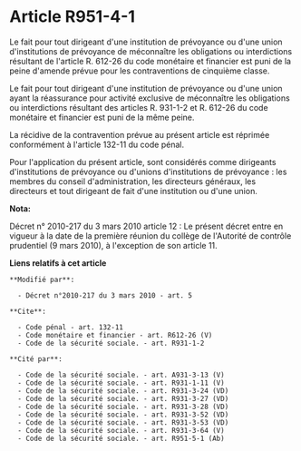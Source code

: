 # Article R951-4-1

Le fait pour tout dirigeant d'une institution de prévoyance ou d'une union d'institutions de prévoyance de méconnaître les
obligations ou interdictions résultant de l'article R. 612-26 du code monétaire et financier est puni de la peine d'amende
prévue pour les contraventions de cinquième classe. 

Le fait pour tout dirigeant d'une institution de prévoyance ou d'une union ayant la réassurance pour activité exclusive de
méconnaître les obligations ou interdictions résultant des articles R. 931-1-2 et R. 612-26 du code monétaire et financier
est puni de la même peine. 

La récidive de la contravention prévue au présent article est réprimée conformément à l'article 132-11 du code pénal. 

Pour l'application du présent article, sont considérés comme dirigeants d'institutions de prévoyance ou d'unions
d'institutions de prévoyance : les membres du conseil d'administration, les directeurs généraux, les directeurs et tout
dirigeant de fait d'une institution ou d'une union.

**Nota:**

Décret n° 2010-217 du 3 mars 2010 article 12 : Le présent décret entre en vigueur à la date de la première réunion du collège
de l'Autorité de contrôle prudentiel (9 mars 2010), à l'exception de son article 11.

**Liens relatifs à cet article**

	**Modifié par**:

	  - Décret n°2010-217 du 3 mars 2010 - art. 5

	**Cite**:

	  - Code pénal - art. 132-11
	  - Code monétaire et financier - art. R612-26 (V)
	  - Code de la sécurité sociale. - art. R931-1-2

	**Cité par**:

	  - Code de la sécurité sociale. - art. A931-3-13 (V)
	  - Code de la sécurité sociale. - art. R931-1-11 (V)
	  - Code de la sécurité sociale. - art. R931-3-24 (VD)
	  - Code de la sécurité sociale. - art. R931-3-27 (VD)
	  - Code de la sécurité sociale. - art. R931-3-28 (VD)
	  - Code de la sécurité sociale. - art. R931-3-52 (VD)
	  - Code de la sécurité sociale. - art. R931-3-53 (VD)
	  - Code de la sécurité sociale. - art. R931-3-64 (V)
	  - Code de la sécurité sociale. - art. R951-5-1 (Ab)
